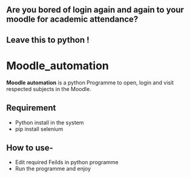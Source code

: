 ## Are you bored of login again and again to your moodle for academic attendance?
## Leave this to python ! 
# Moodle_automation
<b>Moodle automation</b> is a python Programme to open, login and visit respected subjects in the Moodle.
## Requirement
- Python install in the system
- pip install selenium 
## How to use-
- Edit required Feilds in python programme
- Run the programme and enjoy

